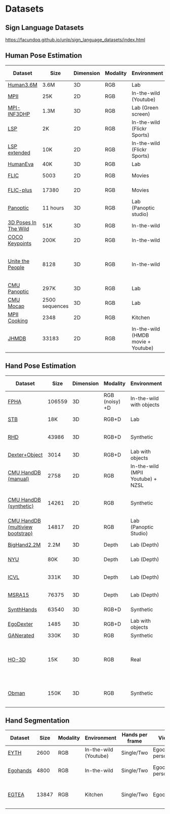 # Datasets

## Sign Language Datasets

https://facundoq.github.io/unlp/sign_language_datasets/index.html

## Human Pose Estimation

| Dataset | Size | Dimension | Modality | Environment | Subjects per frame | Method |
|----------------------|----------------|-----------|----------|------------------------------------|--------------------|---------------------------------|
| [Human3.6M](http://vision.imar.ro/human3.6m/description.php) | 3.6M | 3D | RGB | Lab | Single | Mocap |
| [MPII](http://human-pose.mpi-inf.mpg.de/#overview) | 25K | 2D | RGB | In-the-wild (Youtube) | Single/Multiple | Manual (AMT) |
| [MPI-INF3DHP](http://gvv.mpi-inf.mpg.de/3dhp-dataset/) | 1.3M | 3D | RGB | Lab (Green screen) | Single | Mocap |
| [LSP](http://sam.johnson.io/research/lsp.html) | 2K | 2D | RGB | In-the-wild (Flickr Sports) | Single | Manual |
| [LSP extended](http://sam.johnson.io/research/lspet.html) | 10K | 2D | RGB | In-the-wild (Flickr Sports) | Single | Manual (AMT) |
| [HumanEva](http://humaneva.is.tue.mpg.de/) | 40K | 3D | RGB | Lab | Single | Mocap |
| [FLIC](https://bensapp.github.io/flic-dataset.html) | 5003 | 2D | RGB | Movies | Single | Manual (AMT) |
| [FLIC-plus](https://cims.nyu.edu/~tompson/flic_plus.htm) | 17380 | 2D | RGB | Movies | Single | Manual (AMT) |
| [Panoptic](https://github.com/CMU-Perceptual-Computing-Lab/panoptic-toolbox) | 11 hours | 3D | RGB | Lab (Panoptic studio) | Single/Multiple | [paper](https://arxiv.org/abs/1612.03153) |
| [3D Poses In The Wild](http://virtualhumans.mpi-inf.mpg.de/3DPW/) | 51K | 3D | RGB | In-the-wild | Single/Two | IMU |
| [COCO Keypoints](http://cocodataset.org/#keypoints-2018) | 200K | 2D | RGB | In-the-wild | Multiple | Manual (AMT) |
| [Unite the People](http://files.is.tuebingen.mpg.de/classner/up/) | 8128 | 3D | RGB | In-the-wild | Single | Fitting 2D keypoint to 3D model |
| [CMU Panoptic](http://domedb.perception.cs.cmu.edu/index.html) | 297K | 3D | RGB | Lab | Multiple | [paper](https://arxiv.org/pdf/1612.03153.pdf) |
| [CMU Mocap](http://mocap.cs.cmu.edu/) | 2500 sequences | 3D | RGB | Lab | Multiple | Mocap |
| [MPII Cooking](https://www.mpi-inf.mpg.de/departments/computer-vision-and-machine-learning/research/human-activity-recognition/mpii-cooking-activities-dataset/) | 2348 | 2D | RGB | Kitchen | Single | Manual (Advene) |
| [JHMDB](http://jhmdb.is.tue.mpg.de/) | 33183 | 2D | RGB | In-the-wild (HMDB movie + Youtube) | Single | Manual (AMT + puppet tool) |

## Hand Pose Estimation

| Dataset | Size | Dimension | Modality | Environment | Hands per frame | Viewpoint | Method |
|----------------------------------|--------|-----------|----------------|-----------------------------------|-----------------|------------|------------------------------------|
| [FPHA](https://github.com/guiggh/hand_pose_action) | 106559 | 3D | RGB (noisy) +D | In-the-wild with objects | Single | Egocentric | Magnetic sensor |
| [STB](https://arxiv.org/pdf/1610.07214.pdf) | 18K | 3D | RGB+D | Lab | Single | 3rd Person | Manual |
| [RHD](https://lmb.informatik.uni-freiburg.de/resources/datasets/RenderedHandposeDataset.en.html) | 43986 | 3D | RGB+D | Synthetic | Single/Two | 3rd Person | Rendered (Mixamo, Blender) |
| [Dexter+Object](http://handtracker.mpi-inf.mpg.de/projects/RealtimeHO/dexter+object.htm) | 3014 | 3D | RGB+D | Lab with objects | Single | 3rd Person | Manual |
| [CMU HandDB (manual)](http://domedb.perception.cs.cmu.edu/handdb.html) | 2758 | 2D | RGB | In-the-wild (MPII Youtube) + NZSL | Single | 3rd Person | Manual (fingertips) |
| [CMU HandDB (synthetic)](http://domedb.perception.cs.cmu.edu/handdb.html) | 14261 | 2D | RGB | Synthetic | Single | 3rd person | Rendered (Mixamo, Unreal Engine 4) |
| [CMU HandDB (multiview bootstrap)](http://domedb.perception.cs.cmu.edu/handdb.html) | 14817 | 2D | RGB | Lab (Panoptic Studio) | Single | 3rd person | [Multiview bootstrap](http://zpascal.net/cvpr2017/Simon_Hand_Keypoint_Detection_CVPR_2017_paper.pdf) |
| [BigHand2.2M](http://icvl.ee.ic.ac.uk/hands17/challenge/) | 2.2M | 3D | Depth | Lab (Depth) | Single | 3rd person | Magnetic sensor |
| [NYU](http://cims.nyu.edu/~tompson/NYU_Hand_Pose_Dataset.htm) | 80K | 3D | Depth | Lab (Depth) | Single | 3rd person | [paper](https://cims.nyu.edu/~tompson/others/TOG_2014_paper_PREPRINT.pdf) |
| [ICVL](https://labicvl.github.io/hand.html) | 331K | 3D | Depth | Lab (Depth) | Single | 3rd person | [Preliminary pose](https://arxiv.org/pdf/1705.07640.pdf) then refine |
| [MSRA15](https://github.com/geliuhao/CVPR2016_HandPoseEstimation/issues/4) | 76375 | 3D | Depth | Lab (Depth) | Single | 3rd person | [paper](http://www.jiansun.org/papers/CVPR14_HandTracking.pdf) |
| [SynthHands](http://handtracker.mpi-inf.mpg.de/projects/OccludedHands/SynthHands.htm) | 63540 | 3D | RGB+D | Synthetic | Single | Egocentric | Unity + LeapMotion |
| [EgoDexter](http://handtracker.mpi-inf.mpg.de/projects/OccludedHands/EgoDexter.htm) | 1485 | 3D | RGB+D | Lab with objects | Single | Egocentric | Manual (fingertips) |
| [GANerated](https://handtracker.mpi-inf.mpg.de/projects/GANeratedHands/GANeratedDataset.htm) | 330K | 3D | RGB | Synthetic | Single | Egocentric | [paper](https://handtracker.mpi-inf.mpg.de/projects/GANeratedHands/index.htm) |
| [HO-3D](https://arxiv.org/pdf/1907.01481.pdf) | 15K | 3D | RGB | Real | Single | 3rd Person | [Global optimization with 3D models and RGB+D camera]((https://arxiv.org/pdf/1907.01481.pdf)) |
| [Obman](https://www.di.ens.fr/willow/research/obman/data/) | 150K | 3D | RGB | Synthetic | Single | 3rd Person | [MANO, ShapeNet, GraspIt, SMPL](https://arxiv.org/pdf/1904.05767.pdf) |

## Hand Segmentation

| Dataset | Size | Modality | Environment | Hands per frame | Viewpoint | Method |
|----------------------------------|--------|-----------|----------------|-----------------------------------|-----------------|------------|
| [EYTH](https://github.com/aurooj/Hand-Segmentation-in-the-Wild) | 2600 | RGB | In-the-wild (Youtube) | Single/Two | Egocentric/3rd person | [LabelMe](https://github.com/wkentaro/labelme) |
| [Egohands](http://vision.soic.indiana.edu/projects/egohands/) | 4800 | RGB | In-the-wild | Single/Two | Egocentric/3rd person | Google Glass + Manual |
| [EGTEA](http://www.cbi.gatech.edu/fpv/) | 13847 | RGB | Kitchen | Single/Two | Egocentric | SMI eye-tracking glasses + BasicFinder |